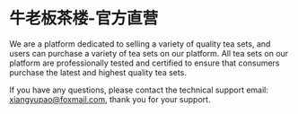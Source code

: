 # 牛老板茶楼-官方直营

We are a platform dedicated to selling a variety of quality tea sets, and users can purchase a variety of tea sets on our platform. All tea sets on our platform are professionally tested and certified to ensure that consumers purchase the latest and highest quality tea sets.

If you have any questions, please contact the technical support email: xiangyupao@foxmail.com, thank you for your support.
